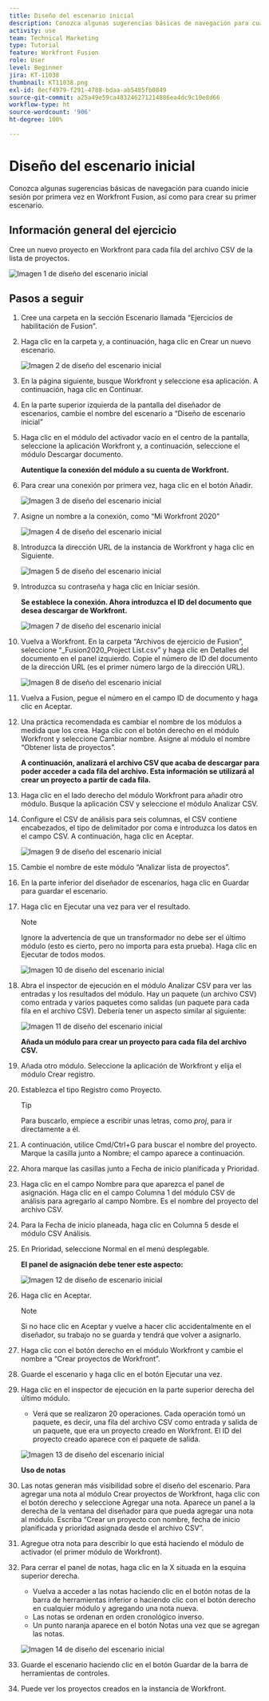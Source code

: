 ```yaml
---
title: Diseño del escenario inicial
description: Conozca algunas sugerencias básicas de navegación para cuando inicie sesión por primera vez en Workfront Fusion, así como para crear su primer escenario.
activity: use
team: Technical Marketing
type: Tutorial
feature: Workfront Fusion
role: User
level: Beginner
jira: KT-11038
thumbnail: KT11038.png
exl-id: 8ecf4979-f291-4788-bdaa-ab5485fb0849
source-git-commit: a25a49e59ca483246271214886ea4dc9c10e8d66
workflow-type: ht
source-wordcount: '906'
ht-degree: 100%

---
```


# Diseño del escenario inicial

Conozca algunas sugerencias básicas de navegación para cuando inicie sesión por primera vez en Workfront Fusion, así como para crear su primer escenario.

## Información general del ejercicio

Cree un nuevo proyecto en Workfront para cada fila del archivo CSV de la lista de proyectos.

![Imagen 1 de diseño del escenario inicial](../12-exercises/assets/initial-scenario-design-1.png)

## Pasos a seguir

1. Cree una carpeta en la sección Escenario llamada “Ejercicios de habilitación de Fusion”.
1. Haga clic en la carpeta y, a continuación, haga clic en Crear un nuevo escenario.

   ![Imagen 2 de diseño del escenario inicial](../12-exercises/assets/initial-scenario-design-2.png)

1. En la página siguiente, busque Workfront y seleccione esa aplicación. A continuación, haga clic en Continuar.
1. En la parte superior izquierda de la pantalla del diseñador de escenarios, cambie el nombre del escenario a “Diseño de escenario inicial”
1. Haga clic en el módulo del activador vacío en el centro de la pantalla, seleccione la aplicación Workfront y, a continuación, seleccione el módulo Descargar documento.

   **Autentique la conexión del módulo a su cuenta de Workfront.**

1. Para crear una conexión por primera vez, haga clic en el botón Añadir.

   ![Imagen 3 de diseño del escenario inicial](../12-exercises/assets/initial-scenario-design-3.png)

1. Asigne un nombre a la conexión, como “Mi Workfront 2020”

   ![Imagen 4 de diseño del escenario inicial](../12-exercises/assets/initial-scenario-design-4.png)

1. Introduzca la dirección URL de la instancia de Workfront y haga clic en Siguiente.

   ![Imagen 5 de diseño del escenario inicial](../12-exercises/assets/initial-scenario-design-5.png)

1. Introduzca su contraseña y haga clic en Iniciar sesión.

   **Se establece la conexión. Ahora introduzca el ID del documento que desea descargar de Workfront.**

   ![Imagen 7 de diseño del escenario inicial](../12-exercises/assets/initial-scenario-design-7.png)

1. Vuelva a Workfront. En la carpeta “Archivos de ejercicio de Fusion”, seleccione “_Fusion2020_Project List.csv” y haga clic en Detalles del documento en el panel izquierdo. Copie el número de ID del documento de la dirección URL (es el primer número largo de la dirección URL).

   ![Imagen 8 de diseño del escenario inicial](../12-exercises/assets/initial-scenario-design-8.png)

1. Vuelva a Fusion, pegue el número en el campo ID de documento y haga clic en Aceptar.
1. Una práctica recomendada es cambiar el nombre de los módulos a medida que los crea. Haga clic con el botón derecho en el módulo Workfront y seleccione Cambiar nombre. Asigne al módulo el nombre “Obtener lista de proyectos”.

   **A continuación, analizará el archivo CSV que acaba de descargar para poder acceder a cada fila del archivo. Esta información se utilizará al crear un proyecto a partir de cada fila.**

1. Haga clic en el lado derecho del módulo Workfront para añadir otro módulo. Busque la aplicación CSV y seleccione el módulo Analizar CSV.
1. Configure el CSV de análisis para seis columnas, el CSV contiene encabezados, el tipo de delimitador por coma e introduzca los datos en el campo CSV. A continuación, haga clic en Aceptar.

   ![Imagen 9 de diseño del escenario inicial](../12-exercises/assets/initial-scenario-design-9.png)

1. Cambie el nombre de este módulo “Analizar lista de proyectos”.
1. En la parte inferior del diseñador de escenarios, haga clic en Guardar para guardar el escenario.
1. Haga clic en Ejecutar una vez para ver el resultado.

   >[!NOTE]
   >
   >Ignore la advertencia de que un transformador no debe ser el último módulo (esto es cierto, pero no importa para esta prueba). Haga clic en Ejecutar de todos modos.

   ![Imagen 10 de diseño del escenario inicial](../12-exercises/assets/initial-scenario-design-10.png)

1. Abra el inspector de ejecución en el módulo Analizar CSV para ver las entradas y los resultados del módulo. Hay un paquete (un archivo CSV) como entrada y varios paquetes como salidas (un paquete para cada fila en el archivo CSV). Debería tener un aspecto similar al siguiente:

   ![Imagen 11 de diseño del escenario inicial](../12-exercises/assets/initial-scenario-design-11.png)

   **Añada un módulo para crear un proyecto para cada fila del archivo CSV.**

1. Añada otro módulo. Seleccione la aplicación de Workfront y elija el módulo Crear registro.
1. Establezca el tipo Registro como Proyecto.

   >[!TIP]
   >
   >Para buscarlo, empiece a escribir unas letras, como *proj*, para ir directamente a él.

1. A continuación, utilice Cmd/Ctrl+G para buscar el nombre del proyecto. Marque la casilla junto a Nombre; el campo aparece a continuación.
1. Ahora marque las casillas junto a Fecha de inicio planificada y Prioridad.
1. Haga clic en el campo Nombre para que aparezca el panel de asignación. Haga clic en el campo Columna 1 del módulo CSV de análisis para agregarlo al campo Nombre. Es el nombre del proyecto del archivo CSV.
1. Para la Fecha de inicio planeada, haga clic en Columna 5 desde el módulo CSV Análisis.
1. En Prioridad, seleccione Normal en el menú desplegable.

   **El panel de asignación debe tener este aspecto:**

   ![Imagen 12 de diseño de escenario inicial](../12-exercises/assets/initial-scenario-design-12.png)

1. Haga clic en Aceptar.

   >[!NOTE]
   >
   >Si no hace clic en Aceptar y vuelve a hacer clic accidentalmente en el diseñador, su trabajo no se guarda y tendrá que volver a asignarlo.

1. Haga clic con el botón derecho en el módulo Workfront y cambie el nombre a “Crear proyectos de Workfront”.
1. Guarde el escenario y haga clic en el botón Ejecutar una vez.
1. Haga clic en el inspector de ejecución en la parte superior derecha del último módulo.

   + Verá que se realizaron 20 operaciones. Cada operación tomó un paquete, es decir, una fila del archivo CSV como entrada y salida de un paquete, que era un proyecto creado en Workfront. El ID del proyecto creado aparece con el paquete de salida.

   ![Imagen 13 de diseño del escenario inicial](../12-exercises/assets/initial-scenario-design-13.png)

   **Uso de notas**

1. Las notas generan más visibilidad sobre el diseño del escenario. Para agregar una nota al módulo Crear proyectos de Workfront, haga clic con el botón derecho y seleccione Agregar una nota. Aparece un panel a la derecha de la ventana del diseñador para que pueda agregar una nota al módulo. Escriba “Crear un proyecto con nombre, fecha de inicio planificada y prioridad asignada desde el archivo CSV”.
1. Agregue otra nota para describir lo que está haciendo el módulo de activador (el primer módulo de Workfront).
1. Para cerrar el panel de notas, haga clic en la X situada en la esquina superior derecha.

   + Vuelva a acceder a las notas haciendo clic en el botón notas de la barra de herramientas inferior o haciendo clic con el botón derecho en cualquier módulo y agregando una nota nueva.
   + Las notas se ordenan en orden cronológico inverso.
   + Un punto naranja aparece en el botón Notas una vez que se agregan las notas.

   ![Imagen 14 de diseño del escenario inicial](../12-exercises/assets/initial-scenario-design-14.png)

1. Guarde el escenario haciendo clic en el botón Guardar de la barra de herramientas de controles.
1. Puede ver los proyectos creados en la instancia de Workfront.

